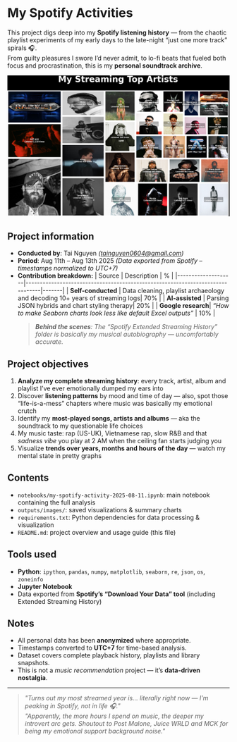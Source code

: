 # My Spotify Activities

This project digs deep into my **Spotify listening history** — from the chaotic playlist experiments of my early days to the late-night “just one more track” spirals 🎧.  
From guilty pleasures I swore I’d never admit, to lo-fi beats that fueled both focus and procrastination, this is my **personal soundtrack archive**.

<img src="outputs/images/VI.3.-TREEMAP-TOP-audio-artists.png" width="600">


## Project information
- **Conducted by**: Tai Nguyen *(tainguyen0604@gmail.com)*
- **Period**: Aug 11th – Aug 13th 2025 *(Data exported from Spotify – timestamps normalized to UTC+7)*
- **Contribution breakdown:**
    | Source             | Description                                                                  | %     |
    |--------------------|-------------------------------------------------------------------------------|-------|
    | **Self-conducted** | Data cleaning, playlist archaeology and decoding 10+ years of streaming logs| 70%   |
    | **AI-assisted**    | Parsing JSON hybrids and chart styling therapy| 20%   |
    | **Google research**| *“How to make Seaborn charts look less like default Excel outputs”*            | 10%   |
    > ***Behind the scenes**: The “Spotify Extended Streaming History” folder is basically my musical autobiography — uncomfortably accurate.*

## Project objectives
1. **Analyze my complete streaming history**: every track, artist, album and playlist I’ve ever emotionally dumped my ears into  
2. Discover **listening patterns** by mood and time of day — also, spot those “life-is-a-mess” chapters where music was basically my emotional crutch  
3. Identify my **most-played songs, artists and albums** — aka the soundtrack to my questionable life choices  
4. My music taste: rap (US-UK), Vietnamese rap, slow R&B and that *sadness vibe* you play at 2 AM when the ceiling fan starts judging you  
5. Visualize **trends over years, months and hours of the day** — watch my mental state in pretty graphs  

## Contents
- `notebooks/my-spotify-activity-2025-08-11.ipynb`: main notebook containing the full analysis
- `outputs/images/`: saved visualizations & summary charts
- `requirements.txt`: Python dependencies for data processing & visualization
- `README.md`: project overview and usage guide (this file)

## Tools used
- **Python**: `ipython`, `pandas`, `numpy`, `matplotlib`, `seaborn`, `re`, `json`, `os`, `zoneinfo`
- **Jupyter Notebook**
- Data exported from **Spotify’s “Download Your Data” tool** (including Extended Streaming History)

## Notes
- All personal data has been **anonymized** where appropriate.
- Timestamps converted to **UTC+7** for time-based analysis.
- Dataset covers complete playback history, playlists and library snapshots.
- This is not a *music recommendation* project — it’s **data-driven nostalgia**.

---
> *"Turns out my most streamed year is... literally right now — I’m peaking in Spotify, not in life 🎧."*  
> *"Apparently, the more hours I spend on music, the deeper my introvert arc gets. Shoutout to Post Malone, Juice WRLD and MCK for being my emotional support background noise."*
